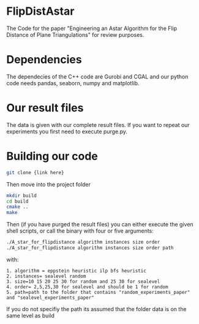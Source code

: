 # FlipDistAstar
The Code for the paper "Engineering an Astar Algorithm for the Flip Distance of Plane Triangulations" for review purposes.

# Dependencies
The dependecies of the C++ code are Gurobi and CGAL and our python code needs pandas, seaborn, numpy and matplotlib.

# Our result files
The data is given with our complete result files. If you want to repeat our experiments you first need to execute purge.py.



# Building our code 
```bash
git clone {link here}
```
Then move into the project folder
```bash
mkdir build
cd build
cmake ..
make 
```

Then (if you have purged the result files) you can either execute the given shell scripts, or call the binary with four or five arguments:
```bash
./A_star_for_flipdistance algorithm instances size order 
./A_star_for_flipdistance algorithm instances size order path
```
with:

	1. algorithm = eppstein heuristic ilp bfs heuristic
	2. instances= sealevel random
	3. size=10 15 20 25 30 for random and 25 30 for sealevel
	4. order= 2,5,25,30 for sealevel and should be 1 for random
	5. path=path to the folder that contains "random_experiments_paper" and "sealevel_experiments_paper"

If you do not specifiy the path its assumed that the folder data is on the same level as build
